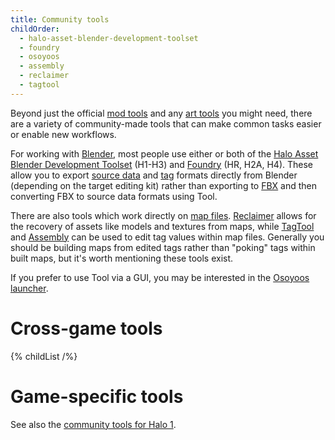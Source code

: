 ```yaml
---
title: Community tools
childOrder:
  - halo-asset-blender-development-toolset
  - foundry
  - osoyoos
  - assembly
  - reclaimer
  - tagtool
---
```

Beyond just the official [mod tools](~) and any [art tools](~) you might need, there are a variety of community-made tools that can make common tasks easier or enable new workflows.

For working with [Blender](~), most people use either or both of the [Halo Asset Blender Development Toolset](~halo-asset-blender-development-toolset) (H1-H3) and [Foundry](~) (HR, H2A, H4). These allow you to export [source data](~) and [tag](~tags) formats directly from Blender (depending on the target editing kit) rather than exporting to [FBX](~fbx) and then converting FBX to source data formats using Tool.

There are also tools which work directly on [map files](~maps). [Reclaimer](~) allows for the recovery of assets like models and textures from maps, while [TagTool](~) and [Assembly](~) can be used to edit tag values within map files. Generally you should be building maps from edited tags rather than "poking" tags within built maps, but it's worth mentioning these tools exist.

If you prefer to use Tool via a GUI, you may be interested in the [Osoyoos launcher](~osoyoos).

# Cross-game tools
{% childList /%}

# Game-specific tools
See also the [community tools for Halo 1](~h1/community-tools).
